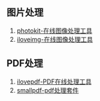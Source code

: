 ## 图片处理

1. [photokit-在线图像处理工具](https://photokit.com/?lang=zh)
2. [iloveimg-在线图像处理工具](https://www.iloveimg.com/zh-cn)

## PDF处理
1. [ilovepdf-PDF在线处理工具](https://www.ilovepdf.com/zh-cn)
2. [smallpdf-pdf处理套件](https://smallpdf.com/cn)